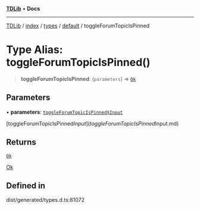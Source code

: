 [**TDLib**](../../../../../../README.md) • **Docs**

***

[TDLib](../../../../../../modules.md) / [index](../../../../../README.md) / [types](../../../README.md) / [default](../README.md) / toggleForumTopicIsPinned

# Type Alias: toggleForumTopicIsPinned()

> **toggleForumTopicIsPinned**: (`parameters`) => [`Ok`](Ok.md)

## Parameters

• **parameters**: [`toggleForumTopicIsPinned$Input`](toggleForumTopicIsPinned$Input.md)

[toggleForumTopicIsPinned$Input](toggleForumTopicIsPinned$Input.md)

## Returns

[`Ok`](Ok.md)

[Ok](Ok.md)

## Defined in

dist/generated/types.d.ts:81072
